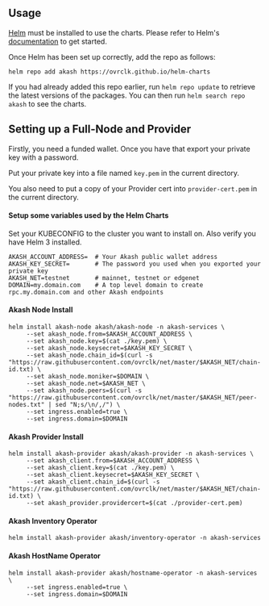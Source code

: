 ## Usage

[Helm](https://helm.sh) must be installed to use the charts. Please refer to
Helm's [documentation](https://helm.sh/docs) to get started.

Once Helm has been set up correctly, add the repo as follows:

```
helm repo add akash https://ovrclk.github.io/helm-charts
```

If you had already added this repo earlier, run `helm repo update` to retrieve
the latest versions of the packages. You can then run `helm search repo akash` to see the charts.

## Setting up a Full-Node and Provider

Firstly, you need a funded wallet. Once you have that export your private key with a password.

Put your private key into a file named `key.pem` in the current directory.

You also need to put a copy of your Provider cert into `provider-cert.pem` in the current directory.

#### Setup some variables used by the Helm Charts

Set your KUBECONFIG to the cluster you want to install on. Also verify you have Helm 3 installed.

```
AKASH_ACCOUNT_ADDRESS=  # Your Akash public wallet address
AKASH_KEY_SECRET=       # The password you used when you exported your private key
AKASH_NET=testnet       # mainnet, testnet or edgenet
DOMAIN=my.domain.com    # A top level domain to create rpc.my.domain.com and other Akash endpoints
```

#### Akash Node Install

```
helm install akash-node akash/akash-node -n akash-services \
     --set akash_node.from=$AKASH_ACCOUNT_ADDRESS \
     --set akash_node.key=$(cat ./key.pem) \
     --set akash_node.keysecret=$AKASH_KEY_SECRET \
     --set akash_node.chain_id=$(curl -s "https://raw.githubusercontent.com/ovrclk/net/master/$AKASH_NET/chain-id.txt) \
     --set akash_node.moniker=$DOMAIN \
     --set akash_node.net=$AKASH_NET \
     --set akash_node.peers=$(curl -s "https://raw.githubusercontent.com/ovrclk/net/master/$AKASH_NET/peer-nodes.txt" | sed "N;s/\n/,/") \
     --set ingress.enabled=true \
     --set ingress.domain=$DOMAIN
```

#### Akash Provider Install
```
helm install akash-provider akash/akash-provider -n akash-services \
     --set akash_client.from=$AKASH_ACCOUNT_ADDRESS \
     --set akash_client.key=$(cat ./key.pem) \
     --set akash_client.keysecret=$AKASH_KEY_SECRET \
     --set akash_client.chain_id=$(curl -s "https://raw.githubusercontent.com/ovrclk/net/master/$AKASH_NET/chain-id.txt) \
     --set akash_provider.providercert=$(cat ./provider-cert.pem)
```

#### Akash Inventory Operator

```
helm install akash-provider akash/inventory-operator -n akash-services
```

#### Akash HostName Operator

```
helm install akash-provider akash/hostname-operator -n akash-services \
     --set ingress.enabled=true \
     --set ingress.domain=$DOMAIN
```
